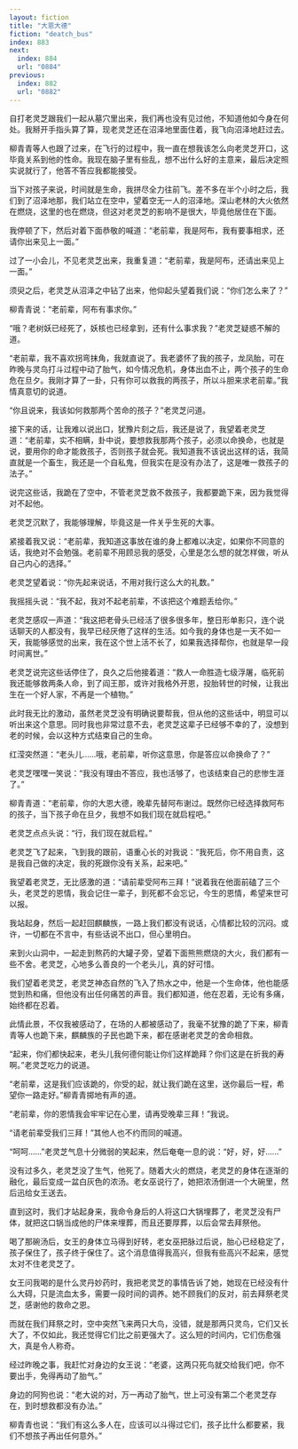 ```yaml
---
layout: fiction
title: "大恩大德"
fiction: "deatch_bus"
index: 883
next:
  index: 884
  url: "0884"
previous:
  index: 882
  url: "0882"
---
```

自打老灵芝跟我们一起从墓穴里出来，我们再也没有见过他，不知道他如今身在何处。我掰开手指头算了算，现老灵芝还在沼泽地里面住着，我飞向沼泽地赶过去。

柳青青等人也跟了过来，在飞行的过程中，我一直在想我该怎么向老灵芝开口，这毕竟关系到他的性命。我现在脑子里有些乱，想不出什么好的主意来，最后决定照实说就行了，他答不答应我都能接受。

当下对孩子来说，时间就是生命，我拼尽全力往前飞。差不多在半个小时之后，我们到了沼泽地那，我们站立在空中，望着空无一人的沼泽地。深山老林的大火依然在燃烧，这里的也在燃烧，但这对老灵芝的影响不是很大，毕竟他居住在下面。

我停顿了下，然后对着下面恭敬的喊道：“老前辈，我是阿布，我有要事相求，还请你出来见上一面。”

过了一小会儿，不见老灵芝出来，我重复道：“老前辈，我是阿布，还请出来见上一面。”

须臾之后，老灵芝从沼泽之中钻了出来，他仰起头望着我们说：“你们怎么来了？”

柳青青说：“老前辈，阿布有事求你。”

“哦？老树妖已经死了，妖核也已经拿到，还有什么事求我？”老灵芝疑惑不解的道。

“老前辈，我不喜欢拐弯抹角，我就直说了。我老婆怀了我的孩子，龙凤胎，可在昨晚与灵鸟打斗过程中动了胎气，如今情况危机，身体出血不止，两个孩子的生命危在旦夕。我刚才算了一卦，只有你可以救我的两孩子，所以斗胆来求老前辈。”我情真意切的说道。

“你且说来，我该如何救那两个苦命的孩子？”老灵芝问道。

接下来的话，让我难以说出口，犹豫片刻之后，我还是说了，我望着老灵芝道：“老前辈，实不相瞒，卦中说，要想救我那两个孩子，必须以命换命，也就是说，要用你的命才能救孩子，否则孩子就会死。我知道我不该说出这样的话，我简直就是一个畜生，我还是一个自私鬼，但我实在是没有办法了，这是唯一救孩子的法子。”

说完这些话，我跪在了空中，不管老灵芝救不救孩子，我都要跪下来，因为我觉得对不起他。

老灵芝沉默了，我能够理解，毕竟这是一件关乎生死的大事。

紧接着我又说：“老前辈，我知道这事放在谁的身上都难以决定，如果你不同意的话，我绝对不会勉强。老前辈不用顾忌我的感受，心里是怎么想的就怎样做，听从自己内心的选择。”

老灵芝望着说：“你先起来说话，不用对我行这么大的礼数。”

我摇摇头说：“我不起，我对不起老前辈，不该把这个难题丢给你。”

老灵芝感叹一声道：“我这把老骨头已经活了很多很多年，整日形单影只，连个说话聊天的人都没有，我早已经厌倦了这样的生活。如今我的身体也是一天不如一天，我能够感觉的出来，我在这个世上活不长了，如果我选择帮你，也就是早一段时间离世。”

老灵芝说完这些话停住了，良久之后他接着道：“救人一命胜造七级浮屠，临死前我还能够救两条人命，到了阎王那，或许对我格外开恩，投胎转世的时候，让我出生在一个好人家，不再是一个植物。”

此时我无比的激动，虽然老灵芝没有明确说要帮我，但从他的这些话中，明显可以听出来这个意思。同时我也非常过意不去，老灵芝这辈子已经够不幸的了，没想到老的时候，会以这种方式结束自己的生命。

红滢突然道：“老头儿……哦，老前辈，听你这意思，你是答应以命换命了？”

老灵芝嘿嘿一笑说：“我没有理由不答应，我也活够了，也该结束自己的悲惨生涯了。”

柳青青道：“老前辈，你的大恩大德，晚辈先替阿布谢过。既然你已经选择救阿布的孩子，当下孩子命在旦夕，我想不如我们现在就启程吧。”

老灵芝点点头说：“行，我们现在就启程。”

老灵芝飞了起来，飞到我的跟前，语重心长的对我说：“我死后，你不用自责，这是我自己做的决定，我的死跟你没有关系，起来吧。”

我望着老灵芝，无比感激的道：“请前辈受阿布三拜！”说着我在他面前磕了三个头，老灵芝的恩情，我会记住一辈子，到死都不会忘记，今生的恩情，希望来世可以报。

我站起身，然后一起赶回麒麟族，一路上我们都没有说话，心情都比较的沉闷。或许，一切都在不言中，有些话说不出口，但心里明白。

来到火山洞中，一起走到熬药的大罐子旁，望着下面熊熊燃烧的大火，我们都有一些不舍。老灵芝，心地多么善良的一个老头儿，真的好可惜。

我们望着老灵芝，老灵芝神态自然的飞入了热水之中，他是一个生命体，他也能感觉到热和痛，但他没有出任何痛苦的声音。我们都知道，他在忍着，无论有多痛，始终都在忍着。

此情此景，不仅我被感动了，在场的人都被感动了，我毫不犹豫的跪了下来，柳青青等人也跪下来，麒麟族的子民也跪下来，都在感谢老灵芝的舍命相救。

“起来，你们都快起来，老头儿我何德何能让你们这样跪拜？你们这是在折我的寿啊。”老灵芝吃力的说道。

“老前辈，这是我们应该跪的，你受的起，就让我们跪在这里，送你最后一程，希望你一路走好。”柳青青掷地有声的道。

“老前辈，你的恩情我会牢牢记在心里，请再受晚辈三拜！”我说。

“请老前辈受我们三拜！”其他人也不约而同的喊道。

“呵呵……”老灵芝气息十分微弱的笑起来，然后奄奄一息的说：“好，好，好……”

没有过多久，老灵芝没了生气，他死了。随着大火的燃烧，老灵芝的身体在逐渐的融化，最后变成一盆白灰色的浓汤。老女巫说行了，她把浓汤倒进一个大碗里，然后迅给女王送去。

直到这时，我们才站起身来，我命令身后的人将这口大锅埋葬了，老灵芝没有尸体，就把这口锅当成他的尸体来埋葬，而且还要厚葬，以后会常去拜祭他。

喝了那碗汤后，女王的身体立马得到好转，老女巫把脉过后说，胎心已经稳定了，孩子保住了，孩子终于保住了。这个消息值得我高兴，但我有些高兴不起来，感觉太对不住老灵芝了。

女王问我喝的是什么灵丹妙药时，我把老灵芝的事情告诉了她，她现在已经没有什么大碍，只是流血太多，需要一段时间的调养。她不顾我们的反对，前去拜祭老灵芝，感谢他的救命之恩。

而就在我们拜祭之时，空中突然飞来两只大鸟，没错，就是那两只灵鸟，它们又长大了，不仅如此，我还觉得它们比之前更强大了。这么短的时间内，它们伤愈强大，真是令人称奇。

经过昨晚之事，我赶忙对身边的女王说：“老婆，这两只死鸟就交给我们吧，你不要出手，免得再动了胎气。”

身边的阿狗也说：“老大说的对，万一再动了胎气，世上可没有第二个老灵芝存在，到时想救都没有办法。”

柳青青也说：“我们有这么多人在，应该可以斗得过它们，孩子比什么都要紧，我们不想孩子再出任何意外。”